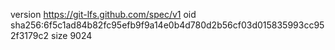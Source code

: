 version https://git-lfs.github.com/spec/v1
oid sha256:6f5c1ad84b82fc95efb9f9a14e0b4d780d2b56cf03d015835993cc952f3179c2
size 9024
